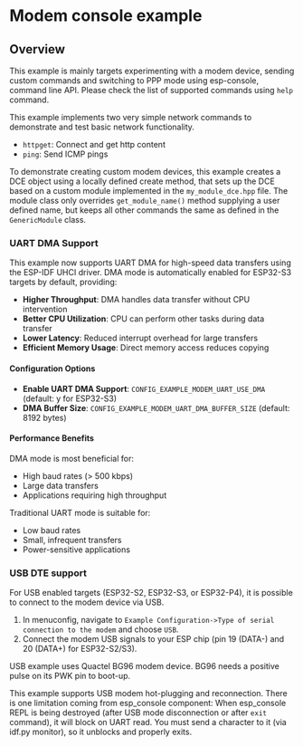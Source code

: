 # Modem console example

## Overview

This example is mainly targets experimenting with a modem device, sending custom commands and switching to PPP mode using esp-console, command line API.
Please check the list of supported commands using `help` command.

This example implements two very simple network commands to demonstrate and test basic network functionality.
* `httpget`: Connect and get http content
* `ping`: Send ICMP pings

To demonstrate creating custom modem devices, this example creates a DCE object using a locally defined create method,
that sets up the DCE based on a custom module implemented in the `my_module_dce.hpp` file. The module class only overrides
`get_module_name()` method supplying a user defined name, but keeps all other commands the same as defined in the `GenericModule`
class.

### UART DMA Support

This example now supports UART DMA for high-speed data transfers using the ESP-IDF UHCI driver. DMA mode is automatically enabled for ESP32-S3 targets by default, providing:

- **Higher Throughput**: DMA handles data transfer without CPU intervention
- **Better CPU Utilization**: CPU can perform other tasks during data transfer
- **Lower Latency**: Reduced interrupt overhead for large transfers
- **Efficient Memory Usage**: Direct memory access reduces copying

#### Configuration Options

- **Enable UART DMA Support**: `CONFIG_EXAMPLE_MODEM_UART_USE_DMA` (default: y for ESP32-S3)
- **DMA Buffer Size**: `CONFIG_EXAMPLE_MODEM_UART_DMA_BUFFER_SIZE` (default: 8192 bytes)

#### Performance Benefits

DMA mode is most beneficial for:
- High baud rates (> 500 kbps)
- Large data transfers
- Applications requiring high throughput

Traditional UART mode is suitable for:
- Low baud rates
- Small, infrequent transfers
- Power-sensitive applications

### USB DTE support

For USB enabled targets (ESP32-S2, ESP32-S3, or ESP32-P4), it is possible to connect to the modem device via USB.
1. In menuconfig, navigate to `Example Configuration->Type of serial connection to the modem` and choose `USB`.
2. Connect the modem USB signals to your ESP chip (pin 19 (DATA-) and 20 (DATA+) for ESP32-S2/S3).

USB example uses Quactel BG96 modem device. BG96 needs a positive pulse on its PWK pin to boot-up.

This example supports USB modem hot-plugging and reconnection. There is one limitation coming from esp_console component:
When esp_console REPL is being destroyed (after USB mode disconnection or after `exit` command), it will block on UART read.
You must send a character to it (via idf.py monitor), so it unblocks and properly exits.

